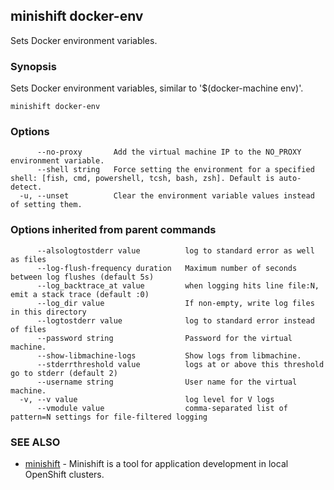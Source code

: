 ## minishift docker-env

Sets Docker environment variables.

### Synopsis


Sets Docker environment variables, similar to '$(docker-machine env)'.

```
minishift docker-env
```

### Options

```
      --no-proxy       Add the virtual machine IP to the NO_PROXY environment variable.
      --shell string   Force setting the environment for a specified shell: [fish, cmd, powershell, tcsh, bash, zsh]. Default is auto-detect.
  -u, --unset          Clear the environment variable values instead of setting them.
```

### Options inherited from parent commands

```
      --alsologtostderr value          log to standard error as well as files
      --log-flush-frequency duration   Maximum number of seconds between log flushes (default 5s)
      --log_backtrace_at value         when logging hits line file:N, emit a stack trace (default :0)
      --log_dir value                  If non-empty, write log files in this directory
      --logtostderr value              log to standard error instead of files
      --password string                Password for the virtual machine.
      --show-libmachine-logs           Show logs from libmachine.
      --stderrthreshold value          logs at or above this threshold go to stderr (default 2)
      --username string                User name for the virtual machine.
  -v, --v value                        log level for V logs
      --vmodule value                  comma-separated list of pattern=N settings for file-filtered logging
```

### SEE ALSO
* [minishift](minishift.md)	 - Minishift is a tool for application development in local OpenShift clusters.

